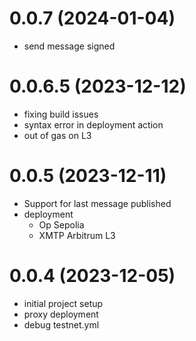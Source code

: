 # 0.0.7 (2024-01-04)

- send message signed

# 0.0.6.5 (2023-12-12)

- fixing build issues
- syntax error in deployment action
- out of gas on L3

# 0.0.5 (2023-12-11)

- Support for last message published
- deployment
  - Op Sepolia
  - XMTP Arbitrum L3

# 0.0.4 (2023-12-05)

- initial project setup
- proxy deployment
- debug testnet.yml
